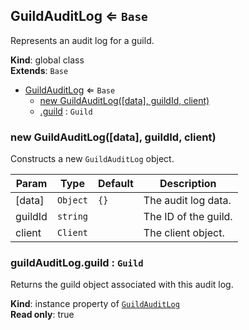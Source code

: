 <a name="GuildAuditLog"></a>

## GuildAuditLog ⇐ <code>Base</code>
Represents an audit log for a guild.

**Kind**: global class  
**Extends**: <code>Base</code>  

* [GuildAuditLog](#GuildAuditLog) ⇐ <code>Base</code>
    * [new GuildAuditLog([data], guildId, client)](#new_GuildAuditLog_new)
    * [.guild](#GuildAuditLog+guild) : <code>Guild</code>

<a name="new_GuildAuditLog_new"></a>

### new GuildAuditLog([data], guildId, client)
Constructs a new `GuildAuditLog` object.


| Param | Type | Default | Description |
| --- | --- | --- | --- |
| [data] | <code>Object</code> | <code>{}</code> | The audit log data. |
| guildId | <code>string</code> |  | The ID of the guild. |
| client | <code>Client</code> |  | The client object. |

<a name="GuildAuditLog+guild"></a>

### guildAuditLog.guild : <code>Guild</code>
Returns the guild object associated with this audit log.

**Kind**: instance property of [<code>GuildAuditLog</code>](#GuildAuditLog)  
**Read only**: true  
